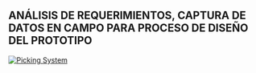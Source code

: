 ## ANÁLISIS DE REQUERIMIENTOS, CAPTURA DE DATOS EN CAMPO PARA PROCESO DE DISEÑO DEL PROTOTIPO
[![Picking System](http://img.youtube.com/vi/rkmjc7l1K40/0.jpg)](http://www.youtube.com/watch?v=rkmjc7l1K40)
